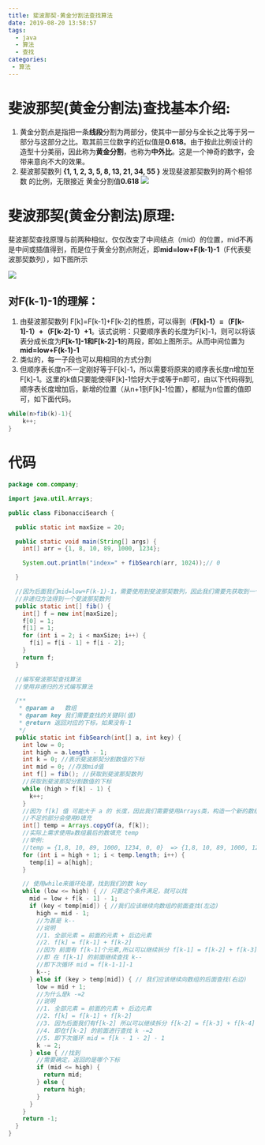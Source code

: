 ```yaml
---
title: 斐波那契-黄金分割法查找算法
date: 2019-08-20 13:58:57
tags: 
  - java
  - 算法
  - 查找
categories:
 - 算法
---
```

# 斐波那契(黄金分割法)查找基本介绍:
	
1. 黄金分割点是指把一条**线段**分割为两部分，使其中一部分与全长之比等于另一部分与这部分之比。取其前三位数字的近似值是**0.618**。由于按此比例设计的造型十分美丽，因此称为**黄金分割**，也称为**中外比**。这是一个神奇的数字，会带来意向不大的效果。
2. 斐波那契数列 **{1, 1, 2, 3, 5, 8, 13, 21, 34, 55 }** 发现斐波那契数列的两个相邻数 的比例，无限接近 黄金分割值**0.618**
![](https://shoukailiang-blog.oss-cn-hangzhou.aliyuncs.com/article/202211281406472.png)
# 斐波那契(黄金分割法)原理:
斐波那契查找原理与前两种相似，仅仅改变了中间结点（mid）的位置，mid不再是中间或插值得到，而是位于黄金分割点附近，即**mid=low+F(k-1)-1**（F代表斐波那契数列），如下图所示

![](https://shoukailiang-blog.oss-cn-hangzhou.aliyuncs.com/article/202211281406085.png)
## 对F(k-1)-1的理解：
1. 由斐波那契数列 F[k]=F[k-1]+F[k-2]的性质，可以得到（**F[k]-1）=（F[k-1]-1）+（F[k-2]-1）+1**。该式说明：只要顺序表的长度为F[k]-1，则可以将该表分成长度为**F[k-1]-1和F[k-2]-1**的两段，即如上图所示。从而中间位置为**mid=low+F(k-1)-1**           
2. 类似的，每一子段也可以用相同的方式分割
3. 但顺序表长度n不一定刚好等于F[k]-1，所以需要将原来的顺序表长度n增加至F[k]-1。这里的k值只要能使得F[k]-1恰好大于或等于n即可，由以下代码得到,顺序表长度增加后，新增的位置（从n+1到F[k]-1位置），都赋为n位置的值即可，如下面代码。
```java
while(n>fib(k)-1){
    k++;
}
```
# 代码
```java
package com.company;

import java.util.Arrays;

public class FibonacciSearch {

  public static int maxSize = 20;

  public static void main(String[] args) {
    int[] arr = {1, 8, 10, 89, 1000, 1234};

    System.out.println("index=" + fibSearch(arr, 1024));// 0

  }

  //因为后面我们mid=low+F(k-1)-1，需要使用到斐波那契数列，因此我们需要先获取到一个斐波那契数列
  //非递归方法得到一个斐波那契数列
  public static int[] fib() {
    int[] f = new int[maxSize];
    f[0] = 1;
    f[1] = 1;
    for (int i = 2; i < maxSize; i++) {
      f[i] = f[i - 1] + f[i - 2];
    }
    return f;
  }

  //编写斐波那契查找算法
  //使用非递归的方式编写算法

  /**
   * @param a   数组
   * @param key 我们需要查找的关键码(值)
   * @return 返回对应的下标，如果没有-1
   */
  public static int fibSearch(int[] a, int key) {
    int low = 0;
    int high = a.length - 1;
    int k = 0; //表示斐波那契分割数值的下标
    int mid = 0; //存放mid值
    int f[] = fib(); //获取到斐波那契数列
    //获取到斐波那契分割数值的下标
    while (high > f[k] - 1) {
      k++;
    }
    //因为 f[k] 值 可能大于 a 的 长度，因此我们需要使用Arrays类，构造一个新的数组，并指向temp[]
    //不足的部分会使用0填充
    int[] temp = Arrays.copyOf(a, f[k]);
    //实际上需求使用a数组最后的数填充 temp
    //举例:
    //temp = {1,8, 10, 89, 1000, 1234, 0, 0}  => {1,8, 10, 89, 1000, 1234, 1234, 1234,}
    for (int i = high + 1; i < temp.length; i++) {
      temp[i] = a[high];
    }

    // 使用while来循环处理，找到我们的数 key
    while (low <= high) { // 只要这个条件满足，就可以找
      mid = low + f[k - 1] - 1;
      if (key < temp[mid]) { //我们应该继续向数组的前面查找(左边)
        high = mid - 1;
        //为甚是 k--
        //说明
        //1. 全部元素 = 前面的元素 + 后边元素
        //2. f[k] = f[k-1] + f[k-2]
        //因为 前面有 f[k-1]个元素,所以可以继续拆分 f[k-1] = f[k-2] + f[k-3]
        //即 在 f[k-1] 的前面继续查找 k--
        //即下次循环 mid = f[k-1-1]-1
        k--;
      } else if (key > temp[mid]) { // 我们应该继续向数组的后面查找(右边)
        low = mid + 1;
        //为什么是k -=2
        //说明
        //1. 全部元素 = 前面的元素 + 后边元素
        //2. f[k] = f[k-1] + f[k-2]
        //3. 因为后面我们有f[k-2] 所以可以继续拆分 f[k-2] = f[k-3] + f[k-4]
        //4. 即在f[k-2] 的前面进行查找 k -=2
        //5. 即下次循环 mid = f[k - 1 - 2] - 1
        k -= 2;
      } else { //找到
        //需要确定，返回的是哪个下标
        if (mid <= high) {
          return mid;
        } else {
          return high;
        }
      }
    }
    return -1;
  }
}
```